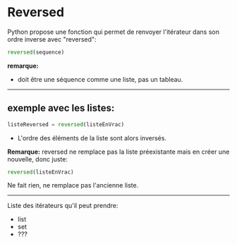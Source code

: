 # Reversed

Python propose une fonction qui permet de renvoyer l'itérateur dans son ordre inverse avec "reversed":
```python
reversed(sequence)
```
**remarque:**
- doit être une séquence comme une liste, pas un tableau.

------------
## exemple avec les **listes**:
```python
listeReversed = reversed(listeEnVrac)
```
- L'ordre des éléments de la liste sont alors inversés.

**Remarque:**
reversed ne remplace pas la liste préexistante mais en créer une nouvelle, donc juste:
```python
reversed(listeEnVrac)
```
Ne fait rien, ne remplace pas l'ancienne liste.

------------
Liste des itérateurs qu'il peut prendre:
- list
- set
- ???

